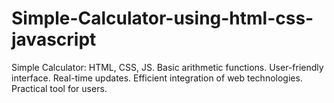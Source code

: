 # Simple-Calculator-using-html-css-javascript
 Simple Calculator: HTML, CSS, JS. Basic arithmetic functions. User-friendly interface. Real-time updates. Efficient integration of web technologies. Practical tool for users.

